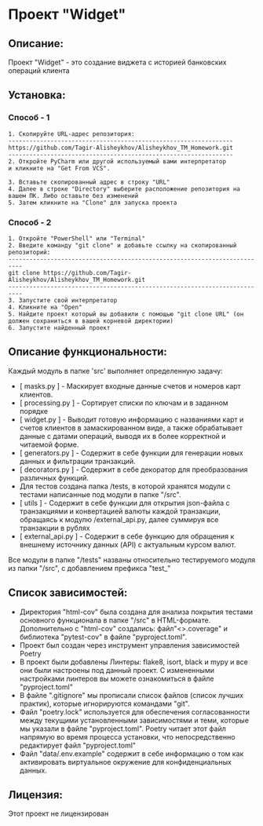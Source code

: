 # Проект "Widget"

## Описание:

Проект "Widget" - это создание виджета с историей банковских операций клиента

## Установка:

### Способ - 1
```
1. Скопируйте URL-адрес репозитория:
----------------------------------------------------------------
https://github.com/Tagir-Alisheykhov/Alisheykhov_TM_Homework.git
----------------------------------------------------------------
2. Откройте PyCharm или другой используемый вами интерпретатор
и кликните на "Get From VCS".

3. Вставьте скопированный адрес в строку "URL"
4. Далее в строке "Directory" выберите расположение репозитория на вашем ПК. Либо оставьте без изменений
5. Затем кликните на "Clone" для запуска проекта
```
### Способ - 2
```
1. Откройте "PowerShell" или "Terminal"
2. Введите команду "git clone" и добавьте ссылку на скопированный репозиторий:
--------------------------------------------------------------------------
git clone https://github.com/Tagir-Alisheykhov/Alisheykhov_TM_Homework.git
--------------------------------------------------------------------------
3. Запустите свой интерпретатор
4. Кликните на "Open"  
5. Найдите проект который вы добавили с помощью "git clone URL" (он должен сохраниться в вашей корневой директории)
6. Запустите найденный проект
```

## Описание функциональности:
Каждый модуль в папке 'src' выполняет определенную задачу:
- [ masks.py ] - Маскирует входные данные счетов и номеров карт клиентов.
- [ processing.py ] - Сортирует списки по ключам и в заданном порядке
- [ widget.py ] - Выводит готовую информацию с названиями карт и счетов клиентов в замаскированном виде, 
а также обрабатывает данные с датами операций, выводя их в более корректной и читаемой форме.
- [ generators.py ] - Содержит в себе функции для генерации новых данных и фильтрации транзакций.
- [ decorators.py ] - Содержит в себе декоратор для преобразования различных функций.
- Для тестов создана папка /tests, в которой хранятся модули с тестами написанные под модули в папке "/src".
- [ utils ] - Содержит в себе функции для открытия json-файла с транзакциями и конвертацией валюты каждой транзакции, 
обращаясь к модулю /external_api.py, далее суммируя все транзакции в рублях 
- [ external_api.py ] - Содержит в себе функцию для обращения к внешнему источнику данных (API) с актуальным курсом 
валют.

Все модули в папке "/tests" названы относительно тестируемого модуля из папки "/src", с добавлением префикса "test_"

## Список зависимостей:
- Директория "html-cov" была создана для анализа покрытия тестами основного функционала в папке "/src" в HTML-формате. 
Дополнительно с "html-cov" создались: файл"<>.coverage" и библиотека "pytest-cov" в файле "pyproject.toml".
- Проект был создан через инструмент управления зависимостей Poetry
- В проект были добавлены Линтеры: flake8, isort, black и mypy и все они были настроены под данный проект.
С измененными настройками линтеров вы можете ознакомиться в файле "pyproject.toml"
- В файле ".gitignore" мы прописали список файлов (список лучших практик), которые игнорируются командами "git".
- Файл "poetry.lock" используется для обеспечения согласованности между текущими установленными зависимостями и теми, 
которые мы указали в файле "pyproject.toml". Poetry читает этот файл напрямую во время процесса установки, 
что непосредственно редактирует файл "pyproject.toml"
- Файл "data/.env.example" содержит в себе информацию о том как активировать виртуальное окружение для конфиденциальных
данных.

## Лицензия:

Этот проект не лицензирован